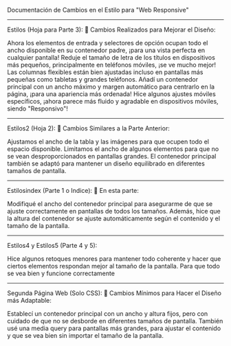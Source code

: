Documentación de Cambios en el Estilo para "Web Responsive"
- - - - - - - - - - - - - - - - - - - - - - - - - - - - - - - - - - - - - - - - - - - - - - - - - - - - - - - - - - - - - - - - - - - - - - - - - - - - - - - - - - - - - - - - - - - -
Estilos (Hoja para Parte 3):
🎨 Cambios Realizados para Mejorar el Diseño:

Ahora los elementos de entrada y selectores de opción ocupan todo el ancho disponible en su contenedor padre, ¡para una vista perfecta en cualquier pantalla!
Reduje el tamaño de letra de los títulos en dispositivos más pequeños, principalmente en teléfonos móviles, ¡se ve mucho mejor!
Las columnas flexibles están bien ajustadas incluso en pantallas más pequeñas como tabletas y grandes teléfonos.
Añadí un contenedor principal con un ancho máximo y margen automático para centrarlo en la página, ¡para una apariencia más ordenada!
Hice algunos ajustes móviles específicos, ¡ahora parece más fluido y agradable en dispositivos móviles, siendo "Responsivo"!

- - - - - - - - - - - - - - - - - - - - - - - - - - - - - - - - - - - - - - - - - - - - - - - - - - - - - - - - - - - - - - - - - - - - - - - - - - - - - - - - - - - - - - - - - - - -
Estilos2 (Hoja 2):
🎨 Cambios Similares a la Parte Anterior:

Ajustamos el ancho de la tabla y las imágenes para que ocupen todo el espacio disponible.
Limitamos el ancho de algunos elementos para que no se vean desproporcionados en pantallas grandes.
El contenedor principal también se adaptó para mantener un diseño equilibrado en diferentes tamaños de pantalla.

- - - - - - - - - - - - - - - - - - - - - - - - - - - - - - - - - - - - - - - - - - - - - - - - - - - - - - - - - - - - - - - - - - - - - - - - - - - - - - - - - - - - - - - - - - - -
Estilosindex (Parte 1 o Indice):
🎨 En esta parte:

Modifiqué el ancho del contenedor principal para asegurarme de que se ajuste correctamente en pantallas de todos los tamaños.
Además, hice que la altura del contenedor se ajuste automáticamente según el contenido y el tamaño de la pantalla.

- - - - - - - - - - - - - - - - - - - - - - - - - - - - - - - - - - - - - - - - - - - - - - - - - - - - - - - - - - - - - - - - - - - - - - - - - - - - - - - - - - - - - - - - - - - -
Estilos4 y Estilos5 (Parte 4 y 5):

Hice algunos retoques menores para mantener todo coherente y hacer que ciertos elementos respondan mejor al tamaño de la pantalla. Para que todo se vea bien y funcione correctamente

- - - - - - - - - - - - - - - - - - - - - - - - - - - - - - - - - - - - - - - - - - - - - - - - - - - - - - - - - - - - - - - - - - - - - - - - - - - - - - - - - - - - - - - - - - - -
Segunda Página Web (Solo CSS):
🎨 Cambios Mínimos para Hacer el Diseño más Adaptable:

Establecí un contenedor principal con un ancho y altura fijos, pero con cuidado de que no se desborde en diferentes tamaños de pantalla.
También usé una media query para pantallas más grandes, para ajustar el contenido y que se vea bien sin importar el tamaño de la pantalla.
